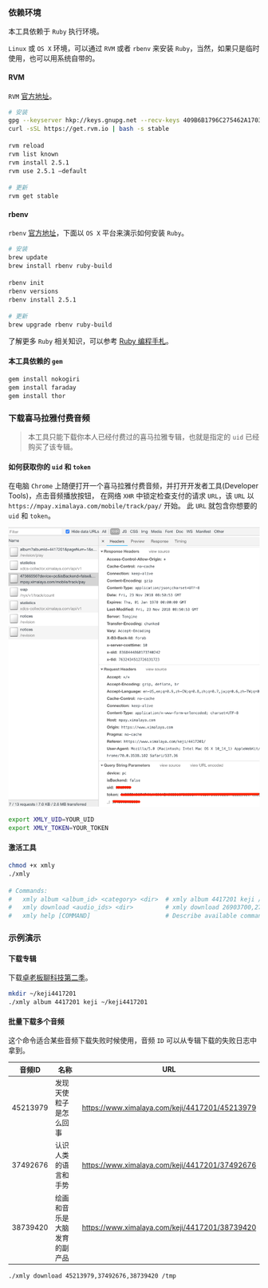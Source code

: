 ### 依赖环境

本工具依赖于 `Ruby` 执行环境。

`Linux` 或 `OS X` 环境，可以通过 `RVM` 或者 `rbenv` 来安装 `Ruby`，当然，如果只是临时使用，也可以用系统自带的。

#### RVM

`RVM` [官方地址](http://rvm.io/)。

```bash
# 安装
gpg --keyserver hkp://keys.gnupg.net --recv-keys 409B6B1796C275462A1703113804BB82D39DC0E3 7D2BAF1CF37B13E2069D6956105BD0E739499BDB
curl -sSL https://get.rvm.io | bash -s stable

rvm reload
rvm list known
rvm install 2.5.1
rvm use 2.5.1 —default

# 更新
rvm get stable
```

#### rbenv 

`rbenv` [官方地址](https://github.com/rbenv/rbenv)，下面以 `OS X` 平台来演示如何安装 `Ruby`。


```bash
# 安装
brew update
brew install rbenv ruby-build

rbenv init
rbenv versions
rbenv install 2.5.1

# 更新
brew upgrade rbenv ruby-build
```

了解更多 `Ruby` 相关知识，可以参考 [Ruby 编程手札](https://github.com/jameszhan/notes-ruby)。

#### 本工具依赖的 `gem`

```bash
gem install nokogiri
gem install faraday
gem install thor
```

### 下载喜马拉雅付费音频

> 本工具只能下载你本人已经付费过的喜马拉雅专辑，也就是指定的 `uid` 已经购买了该专辑。

#### 如何获取你的 `uid` 和 `token`

在电脑 `Chrome` 上随便打开一个喜马拉雅付费音频，并打开开发者工具(Developer Tools)，点击音频播放按钮，
在网络 `XHR` 中锁定检查支付的请求 `URL`，该 `URL` 以 `https://mpay.ximalaya.com/mobile/track/pay/` 开始。
此 `URL` 就包含你想要的 `uid` 和 `token`。

![uid_token.png](./uid_token.png)

```bash
export XMLY_UID=YOUR_UID
export XMLY_TOKEN=YOUR_TOKEN
```

#### 激活工具

```bash
chmod +x xmly
./xmly

# Commands:
#   xmly album <album_id> <category> <dir>  # xmly album 4417201 keji /tmp
#   xmly download <audio_ids> <dir>         # xmly download 26903700,27251627 /tmp
#   xmly help [COMMAND]                     # Describe available commands or one specific command
```

### 示例演示

#### 下载专辑

下载[卓老板聊科技第二季](https://www.ximalaya.com/keji/4417201/)。

```bash
mkdir ~/keji4417201
./xmly album 4417201 keji ~/keji4417201
```

#### 批量下载多个音频

这个命令适合某些音频下载失败时候使用，音频 `ID` 可以从专辑下载的失败日志中拿到。

音频ID | 名称 | URL 
--- | --- | ---
45213979 | 发现天使粒子是怎么回事 | https://www.ximalaya.com/keji/4417201/45213979
37492676 | 认识人类的语言和手势 | https://www.ximalaya.com/keji/4417201/37492676
38739420 | 绘画和音乐是大脑发育的副产品 | https://www.ximalaya.com/keji/4417201/38739420

```bash
./xmly download 45213979,37492676,38739420 /tmp
```
